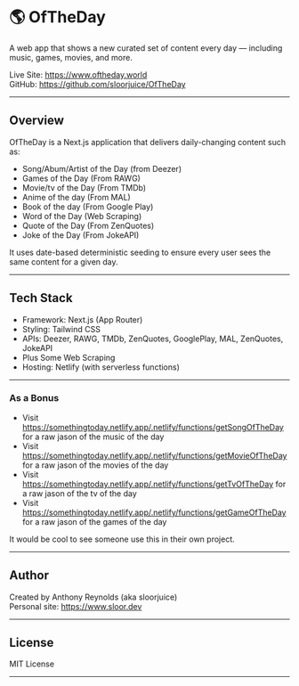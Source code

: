 # 🌎 OfTheDay

A web app that shows a new curated set of content every day — including music, games, movies, and more.

Live Site: https://www.oftheday.world  
GitHub: https://github.com/sloorjuice/OfTheDay

---

## Overview

OfTheDay is a Next.js application that delivers daily-changing content such as:

- Song/Abum/Artist of the Day (from Deezer)
- Games of the Day (From RAWG)
- Movie/tv of the Day (From TMDb)
- Anime of the day (From MAL)
- Book of the day (From Google Play)
- Word of the Day (Web Scraping)
- Quote of the Day (From ZenQuotes)
- Joke of the Day (From JokeAPI)

It uses date-based deterministic seeding to ensure every user sees the same content for a given day.

---

## Tech Stack

- Framework: Next.js (App Router)
- Styling: Tailwind CSS
- APIs: Deezer, RAWG, TMDb, ZenQuotes, GooglePlay, MAL, ZenQuotes, JokeAPI
- Plus Some Web Scraping
- Hosting: Netlify (with serverless functions)

---

### As a Bonus

- Visit https://somethingtoday.netlify.app/.netlify/functions/getSongOfTheDay for a raw jason of the music of the day
- Visit https://somethingtoday.netlify.app/.netlify/functions/getMovieOfTheDay for a raw jason of the movies of the day
- Visit https://somethingtoday.netlify.app/.netlify/functions/getTvOfTheDay for a raw jason of the tv of the day
- Visit https://somethingtoday.netlify.app/.netlify/functions/getGameOfTheDay for a raw jason of the games of the day

It would be cool to see someone use this in their own project.

---

## Author

Created by Anthony Reynolds (aka sloorjuice)  
Personal site: https://www.sloor.dev

---

## License

MIT License

---
